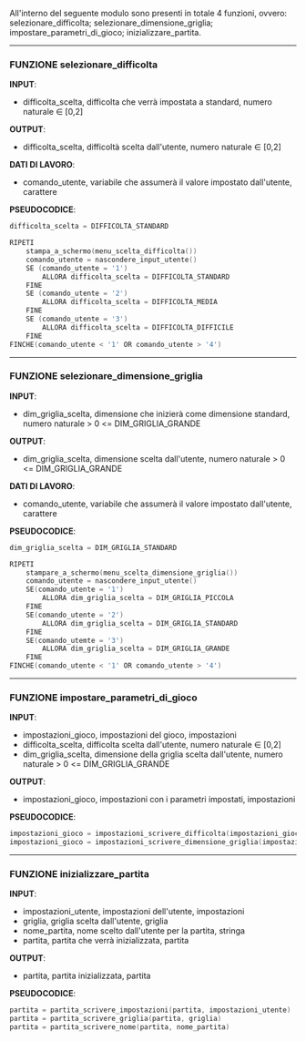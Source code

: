 All'interno del seguente modulo sono presenti in totale 4 funzioni, ovvero: selezionare_difficolta; selezionare_dimensione_griglia; impostare_parametri_di_gioco; inizializzare_partita.

---
### FUNZIONE  selezionare_difficolta
**INPUT**:
- difficolta_scelta, difficolta che verrà impostata a standard, numero naturale $\in$ \[0,2]

**OUTPUT**:
- difficolta_scelta, difficoltà scelta dall'utente, numero naturale $\in$ \[0,2]

**DATI DI LAVORO**:
- comando_utente, variabile che assumerà il valore impostato dall'utente, carattere

**PSEUDOCODICE**:
```C
difficolta_scelta = DIFFICOLTA_STANDARD

RIPETI
	stampa_a_schermo(menu_scelta_difficolta())
	comando_utente = nascondere_input_utente()
	SE (comando_utente = '1')
		ALLORA difficolta_scelta = DIFFICOLTA_STANDARD
	FINE		
	SE (comando_utente = '2')
		ALLORA difficolta_scelta = DIFFICOLTA_MEDIA
	FINE
	SE (comando_utente = '3') 
		ALLORA difficolta_scelta = DIFFICOLTA_DIFFICILE
	FINE
FINCHE(comando_utente < '1' OR comando_utente > '4')
```
---
### FUNZIONE  selezionare_dimensione_griglia
**INPUT**:
- dim_griglia_scelta, dimensione che inizierà come dimensione standard, numero naturale > 0 <= DIM_GRIGLIA_GRANDE

**OUTPUT**:
- dim_griglia_scelta, dimensione scelta dall'utente, numero naturale > 0 <= DIM_GRIGLIA_GRANDE

**DATI DI LAVORO**:
- comando_utente, variabile che assumerà il valore impostato dall'utente, carattere

**PSEUDOCODICE**:
```C
dim_griglia_scelta = DIM_GRIGLIA_STANDARD

RIPETI
	stampare_a_schermo(menu_scelta_dimensione_griglia())
	comando_utente = nascondere_input_utente()
	SE(comando_utente = '1')
		ALLORA dim_griglia_scelta = DIM_GRIGLIA_PICCOLA
	FINE
	SE(comando_utente = '2')
		ALLORA dim_griglia_scelta = DIM_GRIGLIA_STANDARD
	FINE
	SE(comando_utemte = '3')
		ALLORA dim_griglia_scelta = DIM_GRIGLIA_GRANDE
	FINE
FINCHE(comando_utente < '1' OR comando_utente > '4')
```
---
### FUNZIONE  impostare_parametri_di_gioco
**INPUT**:
- impostazioni_gioco, impostazioni del gioco, impostazioni
- difficolta_scelta, difficolta scelta dall'utente, numero naturale $\in$ \[0,2]
- dim_griglia_scelta, dimensione della griglia scelta dall'utente, numero naturale > 0 <= DIM_GRIGLIA_GRANDE

**OUTPUT**:
- impostazioni_gioco, impostazioni con i parametri impostati, impostazioni

**PSEUDOCODICE**:
```C
impostazioni_gioco = impostazioni_scrivere_difficolta(impostazioni_gioco, difficolta_scelta)
impostazioni_gioco = impostazioni_scrivere_dimensione_griglia(impostazioni_gioco, dim_griglia_scelta)
```
---
### FUNZIONE  inizializzare_partita
**INPUT**:
- impostazioni_utente, impostazioni dell'utente, impostazioni
- griglia, griglia scelta dall'utente, griglia
- nome_partita, nome scelto dall'utente per la partita, stringa
- partita, partita che verrà inizializzata, partita

**OUTPUT**:
- partita, partita inizializzata, partita

**PSEUDOCODICE**:
```C
partita = partita_scrivere_impostazioni(partita, impostazioni_utente)
partita = partita_scrivere_griglia(partita, griglia)
partita = partita_scrivere_nome(partita, nome_partita)
```